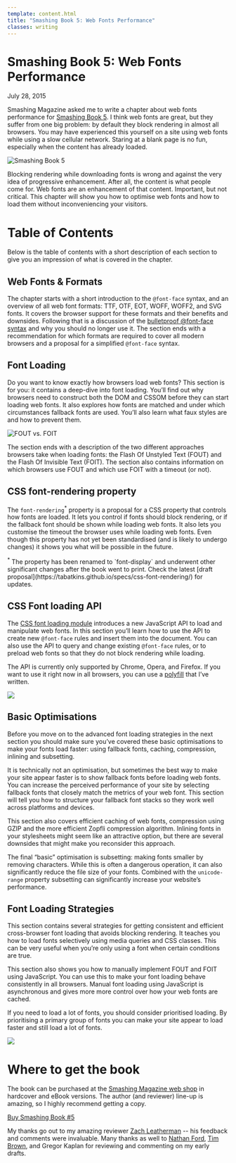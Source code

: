```yaml
---
template: content.html
title: "Smashing Book 5: Web Fonts Performance"
classes: writing
---
```


# Smashing Book 5: Web Fonts Performance
<p class="subtitle">July 28, 2015</p>

Smashing Magazine asked me to write a chapter about web fonts performance for [Smashing Book 5](http://www.smashingmagazine.com/2015/03/real-life-responsive-web-design-smashing-book-5/). I think web fonts are great, but they suffer from one big problem: by default they block rendering in almost all browsers. You may have experienced this yourself on a site using web fonts while using a slow cellular network. Staring at a blank page is no fun, especially when the content has already loaded.

![Smashing Book 5](/assets/images/smashing-book-5-pages.png)

Blocking rendering while downloading fonts is wrong and against the very idea of progressive enhancement. After all, the content is what people come for. Web fonts are an enhancement of that content. Important, but not critical. This chapter will show you how to optimise web fonts and how to load them without inconveniencing your visitors.

# Table of Contents

Below is the table of contents with a short description of each section to give you an impression of what is covered in the chapter.

## Web Fonts & Formats 

The chapter starts with a short introduction to the `@font-face` syntax, and an overview of all web font formats: <abbr>TTF</abbr>, <abbr>OTF</abbr>, <abbr>EOT</abbr>, <abbr>WOFF</abbr>, <abbr>WOFF2</abbr>, and <abbr>SVG</abbr> fonts. It covers the browser support for these formats and their benefits and downsides. Following that is a discussion of the [bulletproof @font-face syntax](http://www.paulirish.com/2009/bulletproof-font-face-implementation-syntax/) and why you should no longer use it. The section ends with a recommendation for which formats are required to cover all modern browsers and a proposal for a  simplified `@font-face` syntax.

## Font Loading

Do you want to know exactly how browsers load web fonts? This section is for you: it contains a deep-dive into font loading. You’ll find out why browsers need to construct both the DOM and CSSOM before they can start loading web fonts. It also explores how fonts are matched and under which circumstances fallback fonts are used. You’ll also learn what faux styles are and how to prevent them.

![FOUT vs. FOIT](/assets/images/smashing-book-5-fout-foit.png)

The section ends with a description of the two different approaches browsers take when loading fonts: the Flash Of Unstyled Text (<abbr>FOUT</abbr>) and the Flash Of Invisible Text (<abbr>FOIT</abbr>). The section also contains information on which browsers use <abbr>FOUT</abbr> and which use <abbr>FOIT</abbr> with a timeout (or not).

## CSS font-rendering property

The `font-rendering`<sup>*</sup> property is a proposal for a CSS property that controls how fonts are loaded. It lets you control if fonts should block rendering, or if the fallback font should be shown while loading web fonts. It also lets you customise the timeout the browser uses while loading web fonts. Even though this property has not yet been standardised (and is likely to undergo changes) it shows you what will be possible in the future.

<p class="fineprint"><sup>*</sup> The property has been renamed to `font-display` and underwent other significant changes after the book went to print. Check the latest [draft proposal](https://tabatkins.github.io/specs/css-font-rendering/) for updates.</p>

## CSS Font loading API

The [<abbr>CSS</abbr> font loading module](http://www.w3.org/TR/css-font-loading/) introduces a new JavaScript <abbr>API</abbr> to load and manipulate web fonts. In this section you’ll learn how to use the <abbr>API</abbr> to create new `@font-face` rules and insert them into the document. You can also use the <abbr>API</abbr> to query and change existing `@font-face` rules, or to preload web fonts so that they do not block rendering while loading.

The <abbr>API</abbr> is currently only supported by Chrome, Opera, and Firefox. If you want to use it right now in all browsers, you can use a [polyfill](https://github.com/bramstein/fontloader) that I’ve written.

![](/assets/images/smashing-book-5-photo.jpg)

## Basic Optimisations

Before you move on to the advanced font loading strategies in the next section you should make sure you’ve covered these basic optimisations to make your fonts load faster: using fallback fonts, caching, compression, inlining and subsetting.

It is technically not an optimisation, but sometimes the best way to make your site appear faster is to show fallback fonts before loading web fonts. You can increase the perceived performance of your site by selecting fallback fonts that closely match the metrics of your web font. This section will tell you how to structure your fallback font stacks so they work well across platforms and devices.

This section also covers efficient caching of web fonts, compression using <abbr>GZIP</abbr> and the more efficient Zopfli compression algorithm. Inlining fonts in your stylesheets might seem like an attractive option, but there are several downsides that might make you reconsider this approach.

The final “basic” optimisation is subsetting: making fonts smaller by removing characters. While this is often a dangerous operation, it can also significantly reduce the file size of your fonts. Combined with the `unicode-range` property subsetting can significantly increase your website’s performance.

## Font Loading Strategies

This section contains several strategies for getting consistent and efficient cross-browser font loading that avoids blocking rendering. It teaches you how to load fonts selectively using media queries and <abbr>CSS</abbr> classes. This can be very useful when you’re only using a font when certain conditions are true.

This section also shows you how to manually implement <abbr>FOUT</abbr> and <abbr>FOIT</abbr> using JavaScript. You can use this to make your font loading behave consistently in all browsers. Manual font loading using JavaScript is asynchronous and gives more more control over how your web fonts are cached.

If you need to load a lot of fonts, you should consider prioritised loading. By prioritising a primary group of fonts you can make your site appear to load faster and still load a lot of fonts.

![](/assets/images/smashing-book-5-photo-stack.jpg)

# Where to get the book

The book can be purchased at the [Smashing Magazine web shop](http://www.smashingmagazine.com/books/) in hardcover and eBook versions. The author (and reviewer) line-up is amazing, so I highly recommend getting a copy.

<a class="button" href="http://www.smashingmagazine.com/books/">Buy Smashing Book #5</a>

My thanks go out to my amazing reviewer [Zach Leatherman](http://www.zachleat.com/web/) -- his feedback and comments were invaluable. Many thanks as well to [Nathan Ford](http://artequalswork.com/), [Tim Brown](http://nicewebtype.com/), and Gregor Kaplan for reviewing and commenting on my early drafts.
